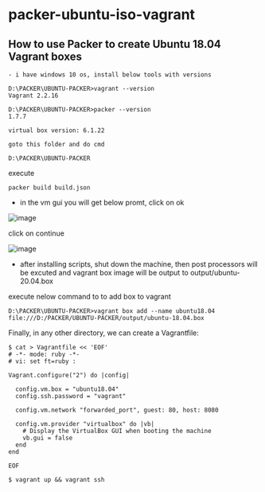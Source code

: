 # packer-ubuntu-iso-vagrant

## How to use Packer to create Ubuntu 18.04 Vagrant boxes

```
- i have windows 10 os, install below tools with versions

D:\PACKER\UBUNTU-PACKER>vagrant --version
Vagrant 2.2.16

D:\PACKER\UBUNTU-PACKER>packer --version
1.7.7

virtual box version: 6.1.22
```

```
goto this folder and do cmd

D:\PACKER\UBUNTU-PACKER

```

execute
```
packer build build.json
```

- in the vm gui you will get below promt, click on ok

![image](https://github.com/vijay2181/packer-ubuntu-iso-vagrant/assets/66196388/85e2a5f1-a9e0-4823-b9ba-59544f41cb0f)

click on continue

![image](https://github.com/vijay2181/packer-ubuntu-iso-vagrant/assets/66196388/60bc3de2-79c4-4b85-a004-48dc45b790c7)


- after installing scripts, shut down the machine, then post processors will be excuted and vagrant box image will be output to output/ubuntu-20.04.box

execute nelow command to to add box to vagrant 

```
D:\PACKER\UBUNTU-PACKER>vagrant box add --name ubuntu18.04 file:///D:/PACKER/UBUNTU-PACKER/output/ubuntu-18.04.box
```

Finally, in any other directory, we can create a Vagrantfile:

```
$ cat > Vagrantfile << 'EOF'
# -*- mode: ruby -*-
# vi: set ft=ruby :

Vagrant.configure("2") do |config|

  config.vm.box = "ubuntu18.04"
  config.ssh.password = "vagrant"

  config.vm.network "forwarded_port", guest: 80, host: 8080

  config.vm.provider "virtualbox" do |vb|
    # Display the VirtualBox GUI when booting the machine
    vb.gui = false
  end
end

EOF
```

```
$ vagrant up && vagrant ssh
```
